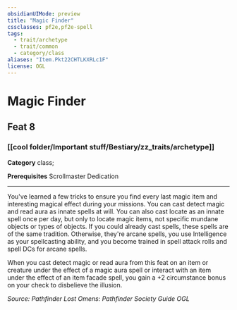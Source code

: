 ```yaml
---
obsidianUIMode: preview
title: "Magic Finder"
cssclasses: pf2e,pf2e-spell
tags:
  - trait/archetype
  - trait/common
  - category/class
aliases: "Item.Pkt22CHTLKXRLc1F"
license: OGL
---
```

# Magic Finder
## Feat 8
### [[cool folder/Important stuff/Bestiary/zz_traits/archetype]]

**Category** class; 



**Prerequisites** Scrollmaster Dedication
* * *
You've learned a few tricks to ensure you find every last magic item and interesting magical effect during your missions. You can cast detect magic and read aura as innate spells at will. You can also cast locate as an innate spell once per day, but only to locate magic items, not specific mundane objects or types of objects. If you could already cast spells, these spells are of the same tradition. Otherwise, they're arcane spells, you use Intelligence as your spellcasting ability, and you become trained in spell attack rolls and spell DCs for arcane spells.

When you cast detect magic or read aura from this feat on an item or creature under the effect of a magic aura spell or interact with an item under the effect of an item facade spell, you gain a +2 circumstance bonus on your check to disbelieve the illusion.

*Source: Pathfinder Lost Omens: Pathfinder Society Guide*
*OGL*